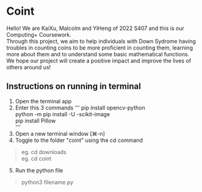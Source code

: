 # Coint
Hello! We are KaiXu, Malcolm and YiHeng of 2022 S407 and this is our Computing+ Coursework.  
Through this project, we aim to help individuals with Down Sydrome having troubles in counting coins to be more proficient in counting them, learning more about them and to understand some basic mathematical functions.
We hope our project will create a positive impact and improve the lives of others around us!

## Instructions on running in terminal
1. Open the terminal app
2. Enter this 3 commands
'''
pip install opencv-python  
python -m pip install -U -scikit-image  
pip install Pillow  
'''
3. Open a new terminal window [⌘-n]
4. Toggle to the folder "coint" using the cd command
> eg. cd downloads  
> eg. cd coint
5. Run the python file  
> python3 filename.py
 

